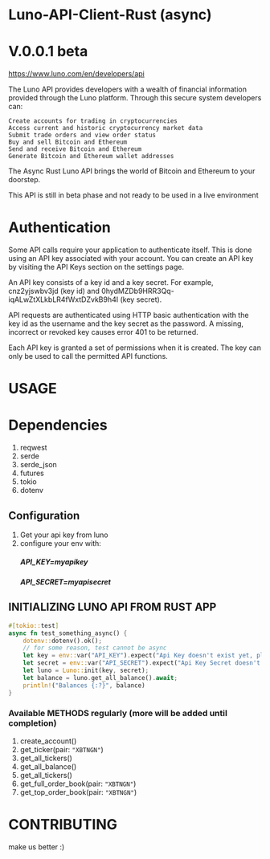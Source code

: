 # Luno-API-Client-Rust (async)

# V.0.0.1 beta

https://www.luno.com/en/developers/api

The Luno API provides developers with a wealth of financial information provided through the Luno platform. Through this secure system developers can:

    Create accounts for trading in cryptocurrencies
    Access current and historic cryptocurrency market data
    Submit trade orders and view order status
    Buy and sell Bitcoin and Ethereum
    Send and receive Bitcoin and Ethereum
    Generate Bitcoin and Ethereum wallet addresses

The Async Rust Luno API brings the world of Bitcoin and Ethereum to your doorstep.

This API is still in beta phase and not ready to be used in a live environment

# Authentication

Some API calls require your application to authenticate itself. This is done using an API key associated with your account. You can create an API key by visiting the API Keys section on the settings page.

An API key consists of a key id and a key secret. For example, cnz2yjswbv3jd (key id) and 0hydMZDb9HRR3Qq-iqALwZtXLkbLR4fWxtDZvkB9h4I (key secret).

API requests are authenticated using HTTP basic authentication with the key id as the username and the key secret as the password. A missing, incorrect or revoked key causes error 401 to be returned.

Each API key is granted a set of permissions when it is created. The key can only be used to call the permitted API functions.

# USAGE

# Dependencies

1. reqwest
2. serde
3. serde_json
4. futures
5. tokio
6. dotenv

## Configuration

1. Get your api key from luno
2. configure your env with:
   ##### API_KEY=myapikey
   ##### API_SECRET=myapisecret

## INITIALIZING LUNO API FROM RUST APP

```rust
#[tokio::test]
async fn test_something_async() {
    dotenv::dotenv().ok();
    // for some reason, test cannot be async
    let key = env::var("API_KEY").expect("Api Key doesn't exist yet, please add");
    let secret = env::var("API_SECRET").expect("Api Key Secret doesn't exist yet, please add");
    let luno = Luno::init(key, secret);
    let balance = luno.get_all_balance().await;
    println!("Balances {:?}", balance)
}
```

### Available METHODS regularly (more will be added until completion)

1. create_account()
2. get_ticker(pair: `"XBTNGN"`)
3. get_all_tickers()
4. get_all_balance()
5. get_all_tickers()
6. get_full_order_book(pair: `"XBTNGN"`)
7. get_top_order_book(pair: `"XBTNGN"`)

# CONTRIBUTING

make us better :)
